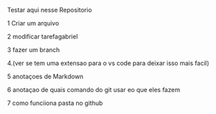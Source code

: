 Testar aqui nesse Repositorio

1 Criar um arquivo

2 modificar tarefagabriel

3 fazer um branch

4.(ver se tem uma extensao para o vs code para deixar isso mais facil)

5 anotaçoes de Markdown

6 anotaçao de quais comando do git usar eo que eles fazem

7 como funciiona pasta no github
